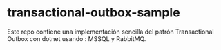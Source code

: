 # transactional-outbox-sample

Este repo contiene una implementación sencilla del patrón Transactional Outbox con dotnet usando : MSSQL y RabbitMQ.
